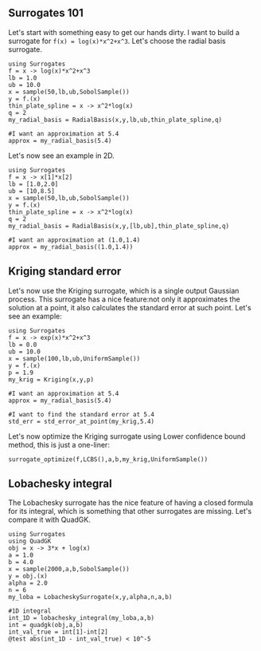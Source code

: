 ## Surrogates 101
Let's start with something easy to get our hands dirty.
I want to build a surrogate for ``f(x) = log(x)*x^2+x^3``.
Let's choose the radial basis surrogate.
```
using Surrogates
f = x -> log(x)*x^2+x^3
lb = 1.0
ub = 10.0
x = sample(50,lb,ub,SobolSample())
y = f.(x)
thin_plate_spline = x -> x^2*log(x)
q = 2
my_radial_basis = RadialBasis(x,y,lb,ub,thin_plate_spline,q)

#I want an approximation at 5.4
approx = my_radial_basis(5.4)
```
Let's now see an example in 2D.
```
using Surrogates
f = x -> x[1]*x[2]
lb = [1.0,2.0]
ub = [10,8.5]
x = sample(50,lb,ub,SobolSample())
y = f.(x)
thin_plate_spline = x -> x^2*log(x)
q = 2
my_radial_basis = RadialBasis(x,y,[lb,ub],thin_plate_spline,q)

#I want an approximation at (1.0,1.4)
approx = my_radial_basis((1.0,1.4))
```

## Kriging standard error
Let's now use the Kriging surrogate, which is a single output Gaussian process.
This surrogate has a nice feature:not only it approximates the solution at a
point, it also calculates the standard error at such point.
Let's see an example:
```
using Surrogates
f = x -> exp(x)*x^2+x^3
lb = 0.0
ub = 10.0
x = sample(100,lb,ub,UniformSample())
y = f.(x)
p = 1.9
my_krig = Kriging(x,y,p)

#I want an approximation at 5.4
approx = my_radial_basis(5.4)

#I want to find the standard error at 5.4
std_err = std_error_at_point(my_krig,5.4)
```

Let's now optimize the Kriging surrogate using Lower confidence bound method, this is just a one-liner:
```
surrogate_optimize(f,LCBS(),a,b,my_krig,UniformSample())
```
## Lobachesky integral
The Lobachesky surrogate has the nice feature of having a closed formula for its
integral, which is something that other surrogates are missing.
Let's compare it with QuadGK.
```
using Surrogates
using QuadGK
obj = x -> 3*x + log(x)
a = 1.0
b = 4.0
x = sample(2000,a,b,SobolSample())
y = obj.(x)
alpha = 2.0
n = 6
my_loba = LobacheskySurrogate(x,y,alpha,n,a,b)

#1D integral
int_1D = lobachesky_integral(my_loba,a,b)
int = quadgk(obj,a,b)
int_val_true = int[1]-int[2]
@test abs(int_1D - int_val_true) < 10^-5
```

